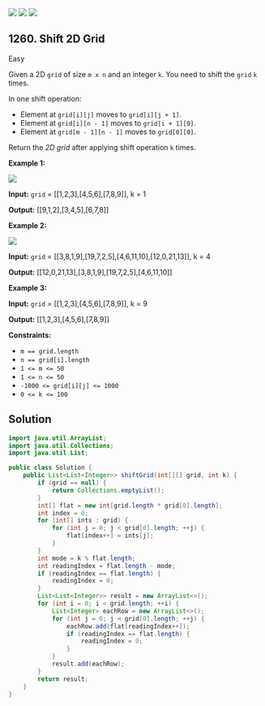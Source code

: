 [![](https://img.shields.io/github/stars/javadev/LeetCode-in-Java?label=Stars&style=flat-square)](https://github.com/javadev/LeetCode-in-Java)
[![](https://img.shields.io/github/forks/javadev/LeetCode-in-Java?label=Fork%20me%20on%20GitHub%20&style=flat-square)](https://github.com/javadev/LeetCode-in-Java/fork)
[![](https://img.shields.io/badge/-LeetCode%20in%20Kotlin-blue?style=flat-square)](https://github.com/javadev/LeetCode-in-Kotlin)

## 1260\. Shift 2D Grid

Easy

Given a 2D `grid` of size `m x n` and an integer `k`. You need to shift the `grid` `k` times.

In one shift operation:

*   Element at `grid[i][j]` moves to `grid[i][j + 1]`.
*   Element at `grid[i][n - 1]` moves to `grid[i + 1][0]`.
*   Element at `grid[m - 1][n - 1]` moves to `grid[0][0]`.

Return the _2D grid_ after applying shift operation `k` times.

**Example 1:**

![](https://assets.leetcode.com/uploads/2019/11/05/e1.png)

**Input:** `grid` = \[\[1,2,3],[4,5,6],[7,8,9]], k = 1

**Output:** [[9,1,2],[3,4,5],[6,7,8]]

**Example 2:**

![](https://assets.leetcode.com/uploads/2019/11/05/e2.png)

**Input:** `grid` = \[\[3,8,1,9],[19,7,2,5],[4,6,11,10],[12,0,21,13]], k = 4

**Output:** [[12,0,21,13],[3,8,1,9],[19,7,2,5],[4,6,11,10]]

**Example 3:**

**Input:** `grid` = \[\[1,2,3],[4,5,6],[7,8,9]], k = 9

**Output:** [[1,2,3],[4,5,6],[7,8,9]]

**Constraints:**

*   `m == grid.length`
*   `n == grid[i].length`
*   `1 <= m <= 50`
*   `1 <= n <= 50`
*   `-1000 <= grid[i][j] <= 1000`
*   `0 <= k <= 100`

## Solution

```java
import java.util.ArrayList;
import java.util.Collections;
import java.util.List;

public class Solution {
    public List<List<Integer>> shiftGrid(int[][] grid, int k) {
        if (grid == null) {
            return Collections.emptyList();
        }
        int[] flat = new int[grid.length * grid[0].length];
        int index = 0;
        for (int[] ints : grid) {
            for (int j = 0; j < grid[0].length; ++j) {
                flat[index++] = ints[j];
            }
        }
        int mode = k % flat.length;
        int readingIndex = flat.length - mode;
        if (readingIndex == flat.length) {
            readingIndex = 0;
        }
        List<List<Integer>> result = new ArrayList<>();
        for (int i = 0; i < grid.length; ++i) {
            List<Integer> eachRow = new ArrayList<>();
            for (int j = 0; j < grid[0].length; ++j) {
                eachRow.add(flat[readingIndex++]);
                if (readingIndex == flat.length) {
                    readingIndex = 0;
                }
            }
            result.add(eachRow);
        }
        return result;
    }
}
```